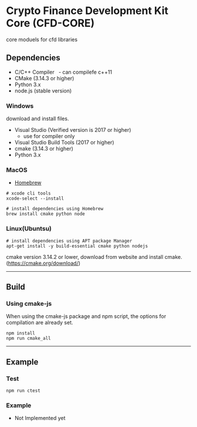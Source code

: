 # Crypto Finance Development Kit Core (CFD-CORE)

core moduels for cfd libraries

<!-- TODO: Write Summary and Overview

## Overview

-->

## Dependencies

- C/C++ Compiler
  - can compilefe c++11
- CMake (3.14.3 or higher)
- Python 3.x
- node.js (stable version)

### Windows

download and install files.
- Visual Studio (Verified version is 2017 or higher)
  - use for compiler only
- Visual Studio Build Tools (2017 or higher)
- cmake (3.14.3 or higher)
- Python 3.x

### MacOS

- [Homebrew](https://brew.sh/)

```Shell
# xcode cli tools
xcode-select --install

# install dependencies using Homebrew
brew install cmake python node
```

### Linux(Ubuntsu)

```Shell
# install dependencies using APT package Manager
apt-get install -y build-essential cmake python nodejs
```

cmake version 3.14.2 or lower, download from website and install cmake.
(https://cmake.org/download/)

---

## Build

### Using cmake-js

When using the cmake-js package and npm script, the options for compilation are already set.

```Shell
npm install
npm run cmake_all
```

<!--
NOTICE: CMAKE IS NOT SUPPORT YET UNDER WINDOWS OS

### Use CMake

```Shell
# recommend out of source build
mkdir build && cd $_
# configure & build
cmake .. (CMake options)
make
```

``` (windows) command prompt example
cmake -S . -B build  -G "Visual Studio 16 2019"
cmake -D ENABLE_SHARED=1 --build build
cmake --build build --config Release
```

**CMake options**

- `-DENABLE_ELEMENTS`: Enable functionalies for elements sidechain. [ON/OFF] (default:ON)
- `-DENABLE_DEBUG`: Enable debug loggings and log files. [ON/OFF] (default:OFF)
- `-DENABLE_SHARED`: Enable building a shared library. [ON/OFF] (default:OFF)
- `-DENABLE_TESTS`: Enable building a testing codes. If enables this option, builds testing framework submodules(google test) automatically. [ON/OFF] (default:ON)

-->

---

## Example

### Test

```Shell
npm run ctest
```

### Example

- Not Implemented yet